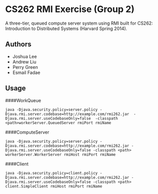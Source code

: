 CS262 RMI Exercise (Group 2)
=============

A three-tier, queued compute server system using RMI built for CS262: Introduction to Distributed Systems (Harvard Spring 2014).

Authors
-------
* Joshua Lee
* Andrew Liu
* Perry Green
* Esmail Fadae

Usage
-----------------
####WorkQueue

`java -Djava.security.policy=server.policy
 -Djava.rmi.server.codebase=http://example.com/rmi262.jar 
 -Djava.rmi.server.useCodebaseOnly=false 
 -classpath <path>workerServer.QueuedServer rmiPort rmiName`

####ComputeServer

 `java -Djava.security.policy=server.policy -Djava.rmi.server.codebase=http://example.com/rmi262.jar -Djava.rmi.server.useCodebaseOnly=false -classpath <path> workerServer.WorkerServer rmiHost rmiPort rmiName`

####Client

`java -Djava.security.policy=client.policy -Djava.rmi.server.codebase=http://example.com/rmi262.jar -Djava.rmi.server.useCodebaseOnly=false -classpath <path> client.SimpleClient rmiHost rmiPort rmiName`